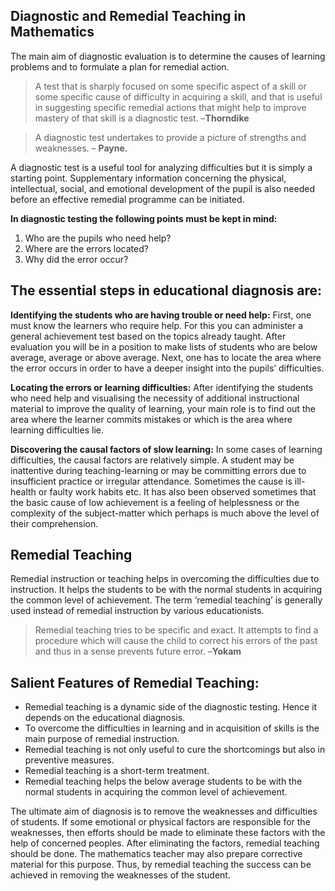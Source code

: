 ## Diagnostic and Remedial Teaching in Mathematics

The main aim of diagnostic evaluation is to determine the causes of learning problems and to formulate a plan for remedial action.

> A test that is sharply focused on some specific aspect of a skill or some specific cause of difficulty in acquiring a skill, and that is useful in suggesting specific remedial actions that might help to improve mastery of that skill is a diagnostic test.
> –**Thorndike**

> A diagnostic test undertakes to provide a picture of strengths and weaknesses.
> – **Payne.**

A diagnostic test is a useful tool for analyzing difficulties but it is simply a starting point. Supplementary information concerning the physical, intellectual, social, and emotional development of the pupil is also needed before an effective remedial programme can be initiated.

**In diagnostic testing the following points must be kept in mind:**

1.  Who are the pupils who need help?
2.  Where are the errors located?
3.  Why did the error occur?

## **The essential steps in educational diagnosis are:**

**Identifying the students who are having trouble or need help:** First, one must know the learners who require help. For this you can administer a general achievement test based on the topics already taught. After evaluation you will be in a position to make lists of students who are below average, average or above average. Next, one has to locate the area where the error occurs in order to have a deeper insight into the pupils’ difficulties.

**Locating the errors or learning difficulties:** After identifying the students who need help and visualising the necessity of additional instructional material to improve the quality of learning, your main role is to find out the area where the learner commits mistakes or which is the area where learning difficulties lie.

**Discovering the causal factors of slow learning:** In some cases of learning difficulties, the causal factors are relatively simple. A student may be inattentive during teaching-learning or may be committing errors due to insufficient practice or irregular attendance. Sometimes the cause is ill-health or faulty work habits etc. It has also been observed sometimes that the basic cause of low achievement is a feeling of helplessness or the complexity of the subject-matter which perhaps is much above the level of their comprehension.

## Remedial Teaching

Remedial instruction or teaching helps in overcoming the difficulties due to instruction. It helps the students to be with the normal students in acquiring the common level of achievement. The term ‘remedial teaching’ is generally used instead of remedial instruction by various educationists.

> Remedial teaching tries to be specific and exact. It attempts to find a procedure which will cause the child to correct his errors of the past and thus in a sense prevents future error.
–**Yokam**

## **Salient Features of Remedial Teaching:**

-   Remedial teaching is a dynamic side of the diagnostic testing. Hence it depends on the educational diagnosis.
-   To overcome the difficulties in learning and in acquisition of skills is the main purpose of remedial instruction.
-   Remedial teaching is not only useful to cure the shortcomings but also in preventive measures.
-   Remedial teaching is a short-term treatment.
-   Remedial teaching helps the below average students to be with the normal students in acquiring the common level of achievement.

The ultimate aim of diagnosis is to remove the weaknesses and difficulties of students. If some emotional or physical factors are responsible for the weaknesses, then efforts should be made to eliminate these factors with the help of concerned peoples. After eliminating the factors, remedial teaching should be done. The mathematics teacher may also prepare corrective material for this purpose. Thus, by remedial teaching the success can be achieved in removing the weaknesses of the student.